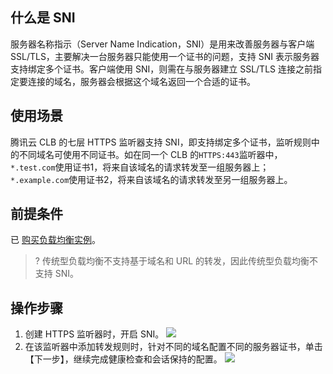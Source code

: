 ## 什么是 SNI
服务器名称指示（Server Name Indication，SNI）是用来改善服务器与客户端 SSL/TLS，主要解决一台服务器只能使用一个证书的问题，支持 SNI 表示服务器支持绑定多个证书。客户端使用 SNI，则需在与服务器建立 SSL/TLS 连接之前指定要连接的域名，服务器会根据这个域名返回一个合适的证书。

## 使用场景
腾讯云 CLB 的七层 HTTPS 监听器支持 SNI，即支持绑定多个证书，监听规则中的不同域名可使用不同证书。如在同一个 CLB 的`HTTPS:443`监听器中，`*.test.com`使用证书1，将来自该域名的请求转发至一组服务器上；`*.example.com`使用证书2，将来自该域名的请求转发至另一组服务器上。

## 前提条件
已 [购买负载均衡实例](https://buy.cloud.tencent.com/lb)。
>? 传统型负载均衡不支持基于域名和 URL 的转发，因此传统型负载均衡不支持 SNI。

## 操作步骤
1. 创建 HTTPS 监听器时，开启 SNI。
![](https://main.qcloudimg.com/raw/1665fb3a16b95979e92bff414a36912e.png)
2. 在该监听器中添加转发规则时，针对不同的域名配置不同的服务器证书，单击【下一步】，继续完成健康检查和会话保持的配置。
![](https://main.qcloudimg.com/raw/3ea592cd74976965bb0d6529881965d6.png)
